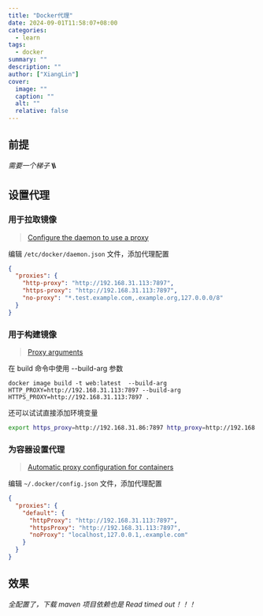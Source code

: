 ```yaml
---
title: "Docker代理"
date: 2024-09-01T11:58:07+08:00
categories:
  - learn
tags:
  - docker
summary: ""
description: ""
author: ["XiangLin"]
cover:
  image: ""
  caption: ""
  alt: ""
  relative: false
---
```


## 前提

*需要一个梯子🪜*

## 设置代理

### 用于拉取镜像

> [Configure the daemon to use a proxy](https://docs.docker.com/engine/daemon/proxy/)

编辑 `/etc/docker/daemon.json` 文件，添加代理配置

```json
{
  "proxies": {
    "http-proxy": "http://192.168.31.113:7897",
    "https-proxy": "http://192.168.31.113:7897",
    "no-proxy": "*.test.example.com,.example.org,127.0.0.0/8"
  }
}
```

### 用于构建镜像

> [Proxy arguments](https://docs.docker.com/build/building/variables/#proxy-arguments)
 
在 build 命令中使用 --build-arg 参数

```shell
docker image build -t web:latest  --build-arg HTTP_PROXY=http://192.168.31.113:7897 --build-arg HTTPS_PROXY=http://192.168.31.113:7897 .
```

还可以试试直接添加环境变量

```bash
export https_proxy=http://192.168.31.86:7897 http_proxy=http://192.168.31.86:7897 all_proxy=socks5://192.168.31.86:7897
```

### 为容器设置代理

> [Automatic proxy configuration for containers](https://docs.docker.com/reference/cli/docker/#automatic-proxy-configuration-for-containers)

编辑 `~/.docker/config.json` 文件，添加代理配置

```json
{
  "proxies": {
    "default": {
      "httpProxy": "http://192.168.31.113:7897",
      "httpsProxy": "http://192.168.31.113:7897",
      "noProxy": "localhost,127.0.0.1,.example.com"
    }
  }
}
```

## 效果

*全配置了，下载 maven 项目依赖也是 Read timed out！！！*